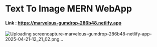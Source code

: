 # Text To Image MERN WebApp

#### Link : https://marvelous-gumdrop-286b48.netlify.app

![Uploading screencapture-marvelous-gumdrop-286b48-netlify-app-2025-04-21-12_21_02.png…]()
